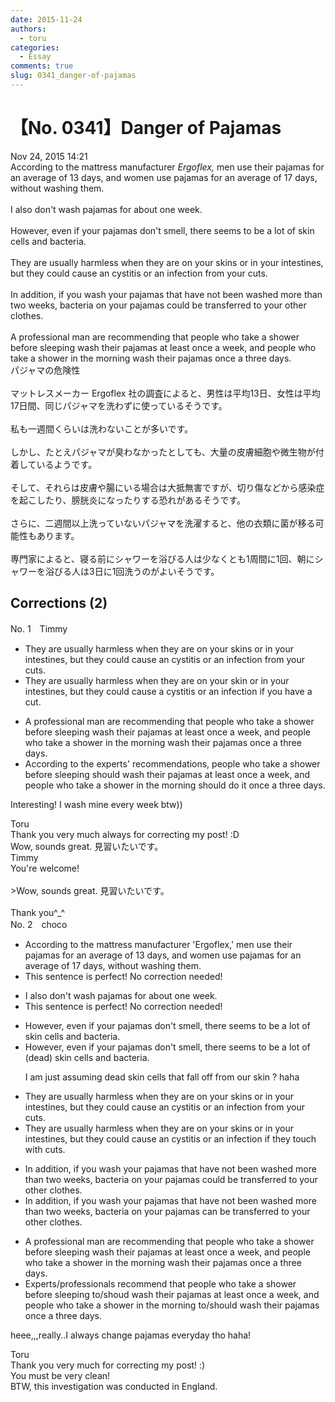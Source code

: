 ```yaml
---
date: 2015-11-24
authors:
  - toru
categories:
  - Essay
comments: true
slug: 0341_danger-of-pajamas
---
```


# 【No. 0341】Danger of Pajamas
<div class="date">Nov 24, 2015 14:21</div>
<div id="post"><div id="body_show_ori">
According to the mattress manufacturer <em>Ergoflex,</em> men use their pajamas for an average of 13 days, and women use pajamas for an average of 17 days, without washing them.<br/><br/>I also don't wash pajamas for about one week.<br/><br/>However, even if your pajamas don't smell, there seems to be a lot of skin cells and bacteria.<br/><br/>They are usually harmless when they are on your skins or in your intestines, but they could cause an cystitis or an infection from your cuts.<br/><br/>In addition, if you wash your pajamas that have not been washed more than two weeks, bacteria on your pajamas could be transferred to your other clothes.<br/><br/>A professional man are recommending that people who take a shower before sleeping wash their pajamas at least once a week, and people who take a shower in the morning wash their pajamas once a three days.
</div></div>

<!-- more -->

<div id="post_ja"><div id="body_show_mo">
パジャマの危険性<br/><br/>マットレスメーカー Ergoflex 社の調査によると、男性は平均13日、女性は平均17日間、同じパジャマを洗わずに使っているそうです。<br/><br/>私も一週間くらいは洗わないことが多いです。<br/><br/>しかし、たとえパジャマが臭わなかったとしても、大量の皮膚細胞や微生物が付着しているようです。<br/><br/>そして、それらは皮膚や腸にいる場合は大抵無害ですが、切り傷などから感染症を起こしたり、膀胱炎になったりする恐れがあるそうです。<br/><br/>さらに、二週間以上洗っていないパジャマを洗濯すると、他の衣類に菌が移る可能性もあります。<br/><br/>専門家によると、寝る前にシャワーを浴びる人は少なくとも1周間に1回、朝にシャワーを浴びる人は3日に1回洗うのがよいそうです。
</div></div>

## Corrections (2)
<div id="block"><div class="first_name"> No. 1　<span class="just_name">Timmy</span></div><div id="block2">
<ul class="correction_field">
<li class="incorrect">They are usually harmless when they are on your skins or in your intestines, but they could cause an cystitis or an infection from your cuts.</li>
<li class="corrected correct">
They are usually harmless when they are on your skin or in your intestines, but they could cause a cystitis or an infection <span class="f_blue">if you have a</span> cut.
</li>
</ul>
<ul class="correction_field">
<li class="incorrect">A professional man are recommending that people who take a shower before sleeping wash their pajamas at least once a week, and people who take a shower in the morning wash their pajamas once a three days.</li>
<li class="corrected correct">
<span class="f_blue">According to the experts'</span> recommend<span class="f_blue">ations</span>, people who take a shower before sleeping <span class="f_blue">should</span> wash their pajamas at least once a week, and people who take a shower in the morning <span class="f_blue">should do it</span> once a three days.
</li>
</ul>
<p class="comment_small">
 Interesting! I wash mine every week btw))
</p>

</div><div class="name"><span class="just_name">Toru</span><br>
Thank you very much always for correcting my post! :D<br/>Wow, sounds great. 見習いたいです。
</div>
<div class="name"><span class="just_name">Timmy</span><br>
You're welcome!<br/><br/>&gt;Wow, sounds great. 見習いたいです。<br/><br/>Thank you^_^
</div>
</div>
<div id="block"><div class="first_name"> No. 2　<span class="just_name">choco</span></div><div id="block2">
<ul class="correction_field">
<li class="incorrect">According to the mattress manufacturer 'Ergoflex,' men use their pajamas for an average of 13 days, and women use pajamas for an average of 17 days, without washing them.</li>
<li class="corrected perfect">This sentence is perfect! No correction needed!</li>
</ul>
<ul class="correction_field">
<li class="incorrect">I also don't wash pajamas for about one week.</li>
<li class="corrected perfect">This sentence is perfect! No correction needed!</li>
</ul>
<ul class="correction_field">
<li class="incorrect">However, even if your pajamas don't smell, there seems to be a lot of skin cells and bacteria.</li>
<li class="corrected correct">
However, even if your pajamas don't smell, there seems to be a lot of (dead) skin cells and bacteria.
<p class="correction_comment">I am just assuming dead skin cells that fall off from our skin ? haha</p>
</li>
</ul>
<ul class="correction_field">
<li class="incorrect">They are usually harmless when they are on your skins or in your intestines, but they could cause an cystitis or an infection from your cuts.</li>
<li class="corrected correct">
They are usually harmless when they are on your skins or in your intestines, but they could cause an cystitis or an infection if they touch with cuts.
</li>
</ul>
<ul class="correction_field">
<li class="incorrect">In addition, if you wash your pajamas that have not been washed more than two weeks, bacteria on your pajamas could be transferred to your other clothes.</li>
<li class="corrected correct">
In addition, if you wash your pajamas that have not been washed more than two weeks, bacteria on your pajamas can be transferred to your other clothes.
</li>
</ul>
<ul class="correction_field">
<li class="incorrect">A professional man are recommending that people who take a shower before sleeping wash their pajamas at least once a week, and people who take a shower in the morning wash their pajamas once a three days.</li>
<li class="corrected correct">
Experts/professionals recommend that people who take a shower before sleeping to/shoud wash their pajamas at least once a week, and people who take a shower in the morning to/should wash their pajamas once a three days.
</li>
</ul>
<p class="comment_small">
 heee,,,really..I always change pajamas everyday tho haha!
</p>

</div><div class="name"><span class="just_name">Toru</span><br>
Thank you very much for correcting my post! :)<br/>You must be very clean!<br/>BTW, this investigation was conducted in England.
</div>
</div>
